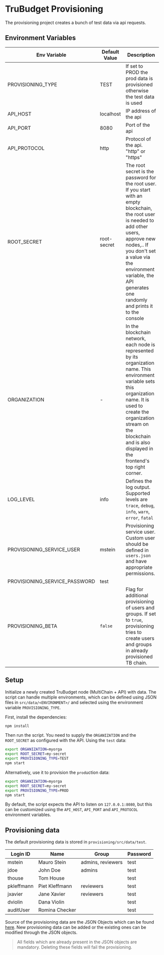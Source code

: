 # TruBudget Provisioning

The provisioning project creates a bunch of test data via api requests.

## Environment Variables

| Env Variable      | Default Value | Description                                                                                                                                                                                                                                                                   |
| ----------------- | ------------- | ----------------------------------------------------------------------------------------------------------------------------------------------------------------------------------------------------------------------------------------------------------------------------- |
| PROVISIONING_TYPE | TEST          | If set to PROD the prod data is provisioned otherwise the test data is used                                                                                                                                                                                                   |
| API_HOST          | localhost     | IP address of the api                                                                                                                                                                                                                                                         |
| API_PORT          | 8080          | Port of the api                                                                                                                                                                                                                                                               |
| API_PROTOCOL      | http          | Protocol of the api. "http" or "https"                                                                                                                                            |
| ROOT_SECRET       | root-secret   | The root secret is the password for the root user. If you start with an empty blockchain, the root user is needed to add other users, approve new nodes,.. If you don't set a value via the environment variable, the API generates one randomly and prints it to the console |
| ORGANIZATION      | -             | In the blockchain network, each node is represented by its organization name. This environment variable sets this organization name. It is used to create the organization stream on the blockchain and is also displayed in the frontend's top right corner.                 |
| LOG_LEVEL         | info          | Defines the log output. Supported levels are `trace`, `debug`, `info`, `warn`, `error`, `fatal`                                                                                                                                                                               |
| PROVISIONING_SERVICE_USER | mstein | Provisioning service user. Custom user should be defined in `users.json` and have appropriate permissions. |
| PROVISIONING_SERVICE_PASSWORD | test | |
| PROVISIONING_BETA | `false` | Flag for additional provisioning of users and groups. If set to `true`, provisioning tries to create users and groups in already provisioned TB chain. | 

## Setup

Initialize a newly created TruBudget node (MultiChain + API) with data. The script can handle multiple environments, which can be defined using JSON files in `src/data/<ENVIRONMENT>/` and selected using the environment variable `PROVISIONING_TYPE`.

First, install the dependencies:

```bash
npm install
```

Then run the script. You need to supply the `ORGANIZATION` and the `ROOT_SECRET` as configured with the API. Using the `test` data:

```bash
export ORGANIZATION=myorga
export ROOT_SECRET=my-secret
export PROVISIONING_TYPE=TEST
npm start
```

Alternatively, use it to provision the `prod`uction data:

```bash
export ORGANIZATION=myorga
export ROOT_SECRET=my-secret
export PROVISIONING_TYPE=PROD
npm start
```

By default, the script expects the API to listen on `127.0.0.1:8080`, but this can be customized using the `API_HOST`, `API_PORT` and `API_PROTOCOL` environment variables.

## Provisioning data

The default provisioning data is stored in `provisioning/src/data/test`.

| Login ID   | Name           | Group  | Password |
| ---------- | -------------- | ------ | -------- |
| mstein     | Mauro Stein    | admins, reviewers | test     |
| jdoe       | John Doe       | admins | test     |
| thouse     | Tom House      |        | test     |
| pkleffmann | Piet Kleffmann |   reviewers | test     |
| jxavier    | Jane Xavier    |   reviewers | test     |
| dviolin    | Dana Violin    |        | test     |
| auditUser  | Romina Checker |        | test     |


 Source of the provisioning data are the JSON Objects which can be found [here](https://github.com/openkfw/TruBudget/tree/main/provisioning/src/data/test). New provisioning data can be added or the existing ones can be modified through the JSON objects.
 
> All fields which are already present in the JSON objects are mandatory. Deleting these fields will fail the provisioning.
 
